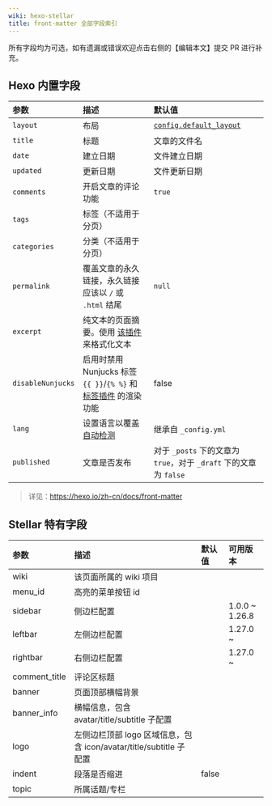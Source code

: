 ```yaml
---
wiki: hexo-stellar
title: front-matter 全部字段索引
---
```


所有字段均为可选，如有遗漏或错误欢迎点击右侧的【编辑本文】提交 PR 进行补充。

## Hexo 内置字段

| 参数              | 描述                                                         | 默认值                                                       |
| :---------------- | :---------- | :------------------ |
| `layout`          | 布局                                                         | [`config.default_layout`](https://hexo.io/zh-cn/docs/configuration#文章) |
| `title`           | 标题                                                         | 文章的文件名                                                 |
| `date`            | 建立日期                                                     | 文件建立日期                                                 |
| `updated`         | 更新日期                                                     | 文件更新日期                                                 |
| `comments`        | 开启文章的评论功能                                           | `true`                                                       |
| `tags`            | 标签（不适用于分页）                                         |                                                              |
| `categories`      | 分类（不适用于分页）                                         |                                                              |
| `permalink`       | 覆盖文章的永久链接，永久链接应该以 `/` 或 `.html` 结尾       | `null`                                                       |
| `excerpt`         | 纯文本的页面摘要。使用 [该插件](https://hexo.io/zh-cn/docs/tag-plugins#文章摘要和截断) 来格式化文本 |                                                              |
| `disableNunjucks` | 启用时禁用 Nunjucks 标签 `{{ }}`/`{% %}` 和 [标签插件](https://hexo.io/zh-cn/docs/tag-plugins) 的渲染功能 | false                                                        |
| `lang`            | 设置语言以覆盖 [自动检测](https://hexo.io/zh-cn/docs/internationalization#路径) | 继承自 `_config.yml`                                         |
| `published`       | 文章是否发布                                                 | 对于 `_posts` 下的文章为 `true`，对于 `_draft` 下的文章为 `false` |

> 详见：https://hexo.io/zh-cn/docs/front-matter

## Stellar 特有字段

| 参数          | 描述                                                         | 默认值 | 可用版本       |
| :------------ | :------------- | :------ | :-------------- |
| wiki          | 该页面所属的 wiki 项目                                       |        |                |
| menu_id       | 高亮的菜单按钮 id                                            |        |                |
| sidebar       | 侧边栏配置                                                   |        | 1.0.0 ~ 1.26.8 |
| leftbar       | 左侧边栏配置                                                 |        | 1.27.0 ~       |
| rightbar      | 右侧边栏配置                                                 |        | 1.27.0 ~       |
| comment_title | 评论区标题                                                   |        |                |
| banner        | 页面顶部横幅背景                                             |        |                |
| banner_info   | 横幅信息，包含 avatar/title/subtitle 子配置                  |        |                |
| logo          | 左侧边栏顶部 logo 区域信息，包含 icon/avatar/title/subtitle 子配置 |        |                |
| indent        | 段落是否缩进                                                 | false  |                |
| topic         | 所属话题/专栏                                                |        |                |

